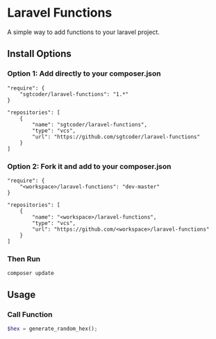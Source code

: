 # Laravel Functions #

A simple way to add functions to your laravel project.

## Install Options ##
### Option 1: Add directly to your composer.json ###
```
"require": {
    "sgtcoder/laravel-functions": "1.*"
}

"repositories": [
    {
        "name": "sgtcoder/laravel-functions",
        "type": "vcs",
        "url": "https://github.com/sgtcoder/laravel-functions"
    }
]
```

### Option 2: Fork it and add to your composer.json ###
```
"require": {
    "<workspace>/laravel-functions": "dev-master"
}

"repositories": [
    {
        "name": "<workspace>/laravel-functions",
        "type": "vcs",
        "url": "https://github.com/<workspace>/laravel-functions"
    }
]
```


### Then Run ###
```
composer update
```

## Usage ##

### Call Function ###
```php
$hex = generate_random_hex();
```